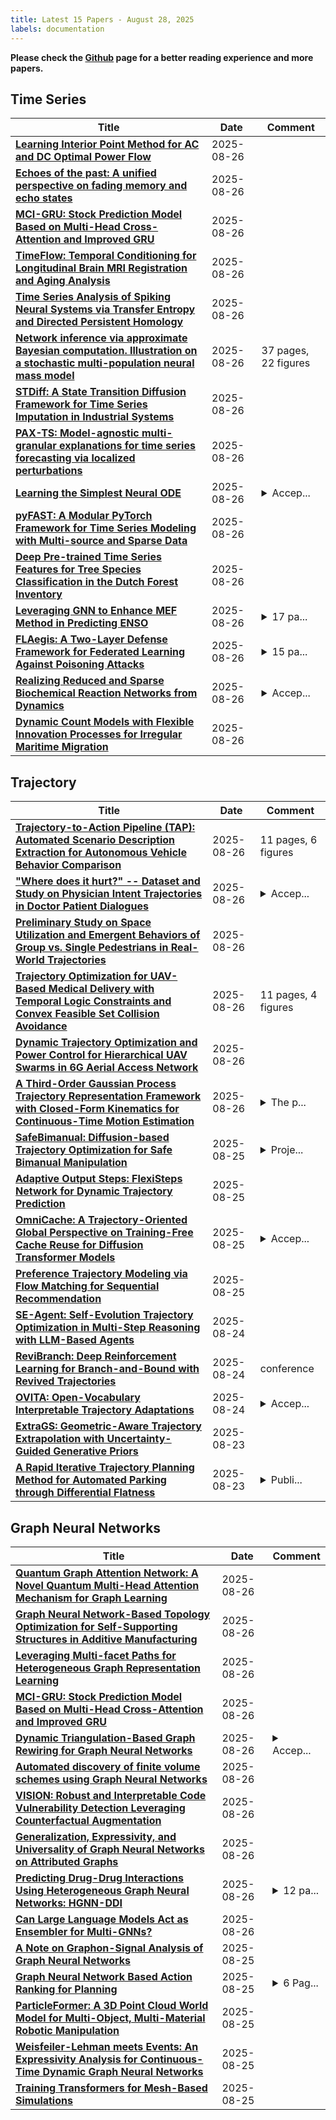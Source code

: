```yaml
---
title: Latest 15 Papers - August 28, 2025
labels: documentation
---
```

**Please check the [Github](https://github.com/zezhishao/MTS_Daily_ArXiv) page for a better reading experience and more papers.**

## Time Series
| **Title** | **Date** | **Comment** |
| --- | --- | --- |
| **[Learning Interior Point Method for AC and DC Optimal Power Flow](http://arxiv.org/abs/2508.19146v1)** | 2025-08-26 |  |
| **[Echoes of the past: A unified perspective on fading memory and echo states](http://arxiv.org/abs/2508.19145v1)** | 2025-08-26 |  |
| **[MCI-GRU: Stock Prediction Model Based on Multi-Head Cross-Attention and Improved GRU](http://arxiv.org/abs/2410.20679v3)** | 2025-08-26 |  |
| **[TimeFlow: Temporal Conditioning for Longitudinal Brain MRI Registration and Aging Analysis](http://arxiv.org/abs/2501.08667v3)** | 2025-08-26 |  |
| **[Time Series Analysis of Spiking Neural Systems via Transfer Entropy and Directed Persistent Homology](http://arxiv.org/abs/2508.19048v1)** | 2025-08-26 |  |
| **[Network inference via approximate Bayesian computation. Illustration on a stochastic multi-population neural mass model](http://arxiv.org/abs/2306.15787v4)** | 2025-08-26 | 37 pages, 22 figures |
| **[STDiff: A State Transition Diffusion Framework for Time Series Imputation in Industrial Systems](http://arxiv.org/abs/2508.19011v1)** | 2025-08-26 |  |
| **[PAX-TS: Model-agnostic multi-granular explanations for time series forecasting via localized perturbations](http://arxiv.org/abs/2508.18982v1)** | 2025-08-26 |  |
| **[Learning the Simplest Neural ODE](http://arxiv.org/abs/2505.02019v3)** | 2025-08-26 | <details><summary>Accep...</summary><p>Accepted SICE FES 2025</p></details> |
| **[pyFAST: A Modular PyTorch Framework for Time Series Modeling with Multi-source and Sparse Data](http://arxiv.org/abs/2508.18891v1)** | 2025-08-26 |  |
| **[Deep Pre-trained Time Series Features for Tree Species Classification in the Dutch Forest Inventory](http://arxiv.org/abs/2508.18829v1)** | 2025-08-26 |  |
| **[Leveraging GNN to Enhance MEF Method in Predicting ENSO](http://arxiv.org/abs/2508.07410v3)** | 2025-08-26 | <details><summary>17 pa...</summary><p>17 pages, 4 figures, 2 tables</p></details> |
| **[FLAegis: A Two-Layer Defense Framework for Federated Learning Against Poisoning Attacks](http://arxiv.org/abs/2508.18737v1)** | 2025-08-26 | <details><summary>15 pa...</summary><p>15 pages, 5 tables, and 5 figures</p></details> |
| **[Realizing Reduced and Sparse Biochemical Reaction Networks from Dynamics](http://arxiv.org/abs/2508.18096v2)** | 2025-08-26 | <details><summary>Accep...</summary><p>Accepted to IEEE CDC 2025. Author-accepted version; supplementary material in ancillary files (In this version, supplementary PDF is moved to ancillary files; no content changes to main article)</p></details> |
| **[Dynamic Count Models with Flexible Innovation Processes for Irregular Maritime Migration](http://arxiv.org/abs/2508.18716v1)** | 2025-08-26 |  |

## Trajectory
| **Title** | **Date** | **Comment** |
| --- | --- | --- |
| **[Trajectory-to-Action Pipeline (TAP): Automated Scenario Description Extraction for Autonomous Vehicle Behavior Comparison](http://arxiv.org/abs/2502.20353v2)** | 2025-08-26 | 11 pages, 6 figures |
| **["Where does it hurt?" -- Dataset and Study on Physician Intent Trajectories in Doctor Patient Dialogues](http://arxiv.org/abs/2508.19077v1)** | 2025-08-26 | <details><summary>Accep...</summary><p>Accepted at ECAI 2025</p></details> |
| **[Preliminary Study on Space Utilization and Emergent Behaviors of Group vs. Single Pedestrians in Real-World Trajectories](http://arxiv.org/abs/2508.18939v1)** | 2025-08-26 |  |
| **[Trajectory Optimization for UAV-Based Medical Delivery with Temporal Logic Constraints and Convex Feasible Set Collision Avoidance](http://arxiv.org/abs/2506.06038v2)** | 2025-08-26 | 11 pages, 4 figures |
| **[Dynamic Trajectory Optimization and Power Control for Hierarchical UAV Swarms in 6G Aerial Access Network](http://arxiv.org/abs/2508.18702v1)** | 2025-08-26 |  |
| **[A Third-Order Gaussian Process Trajectory Representation Framework with Closed-Form Kinematics for Continuous-Time Motion Estimation](http://arxiv.org/abs/2410.22931v5)** | 2025-08-26 | <details><summary>The p...</summary><p>The paper is currently under review at IEEE Transactions on Robotics (T-RO). The source code has been released, and feedback is welcome</p></details> |
| **[SafeBimanual: Diffusion-based Trajectory Optimization for Safe Bimanual Manipulation](http://arxiv.org/abs/2508.18268v1)** | 2025-08-25 | <details><summary>Proje...</summary><p>Project website is at: https://denghaoyuan123.github.io/SafeBimanip/</p></details> |
| **[Adaptive Output Steps: FlexiSteps Network for Dynamic Trajectory Prediction](http://arxiv.org/abs/2508.17797v1)** | 2025-08-25 |  |
| **[OmniCache: A Trajectory-Oriented Global Perspective on Training-Free Cache Reuse for Diffusion Transformer Models](http://arxiv.org/abs/2508.16212v2)** | 2025-08-25 | <details><summary>Accep...</summary><p>Accepted by ICCV 2025</p></details> |
| **[Preference Trajectory Modeling via Flow Matching for Sequential Recommendation](http://arxiv.org/abs/2508.17618v1)** | 2025-08-25 |  |
| **[SE-Agent: Self-Evolution Trajectory Optimization in Multi-Step Reasoning with LLM-Based Agents](http://arxiv.org/abs/2508.02085v5)** | 2025-08-24 |  |
| **[ReviBranch: Deep Reinforcement Learning for Branch-and-Bound with Revived Trajectories](http://arxiv.org/abs/2508.17452v1)** | 2025-08-24 | conference |
| **[OVITA: Open-Vocabulary Interpretable Trajectory Adaptations](http://arxiv.org/abs/2508.17260v1)** | 2025-08-24 | <details><summary>Accep...</summary><p>Accepted to Robotics and Automation Letters 2025. Code link: https://github.com/anurag1000101/OVITA</p></details> |
| **[ExtraGS: Geometric-Aware Trajectory Extrapolation with Uncertainty-Guided Generative Priors](http://arxiv.org/abs/2508.15529v2)** | 2025-08-23 |  |
| **[A Rapid Iterative Trajectory Planning Method for Automated Parking through Differential Flatness](http://arxiv.org/abs/2508.17038v1)** | 2025-08-23 | <details><summary>Publi...</summary><p>Published in the journal Robotics and Autonomous Systems</p></details> |

## Graph Neural Networks
| **Title** | **Date** | **Comment** |
| --- | --- | --- |
| **[Quantum Graph Attention Network: A Novel Quantum Multi-Head Attention Mechanism for Graph Learning](http://arxiv.org/abs/2508.17630v2)** | 2025-08-26 |  |
| **[Graph Neural Network-Based Topology Optimization for Self-Supporting Structures in Additive Manufacturing](http://arxiv.org/abs/2508.19169v1)** | 2025-08-26 |  |
| **[Leveraging Multi-facet Paths for Heterogeneous Graph Representation Learning](http://arxiv.org/abs/2407.20648v3)** | 2025-08-26 |  |
| **[MCI-GRU: Stock Prediction Model Based on Multi-Head Cross-Attention and Improved GRU](http://arxiv.org/abs/2410.20679v3)** | 2025-08-26 |  |
| **[Dynamic Triangulation-Based Graph Rewiring for Graph Neural Networks](http://arxiv.org/abs/2508.19071v1)** | 2025-08-26 | <details><summary>Accep...</summary><p>Accepted to CIKM 2025</p></details> |
| **[Automated discovery of finite volume schemes using Graph Neural Networks](http://arxiv.org/abs/2508.19052v1)** | 2025-08-26 |  |
| **[VISION: Robust and Interpretable Code Vulnerability Detection Leveraging Counterfactual Augmentation](http://arxiv.org/abs/2508.18933v1)** | 2025-08-26 |  |
| **[Generalization, Expressivity, and Universality of Graph Neural Networks on Attributed Graphs](http://arxiv.org/abs/2411.05464v3)** | 2025-08-26 |  |
| **[Predicting Drug-Drug Interactions Using Heterogeneous Graph Neural Networks: HGNN-DDI](http://arxiv.org/abs/2508.18766v1)** | 2025-08-26 | <details><summary>12 pa...</summary><p>12 pages, 5 figures. Published in Applied and Computational Engineering, Vol. 79, pp. 77-89, July 25, 2024. Licensed under CC BY 4.0</p></details> |
| **[Can Large Language Models Act as Ensembler for Multi-GNNs?](http://arxiv.org/abs/2410.16822v4)** | 2025-08-26 |  |
| **[A Note on Graphon-Signal Analysis of Graph Neural Networks](http://arxiv.org/abs/2508.18564v1)** | 2025-08-25 |  |
| **[Graph Neural Network Based Action Ranking for Planning](http://arxiv.org/abs/2412.04752v3)** | 2025-08-25 | <details><summary>6 Pag...</summary><p>6 Pages, 1 figure. Updated acknowledgments</p></details> |
| **[ParticleFormer: A 3D Point Cloud World Model for Multi-Object, Multi-Material Robotic Manipulation](http://arxiv.org/abs/2506.23126v4)** | 2025-08-25 |  |
| **[Weisfeiler-Lehman meets Events: An Expressivity Analysis for Continuous-Time Dynamic Graph Neural Networks](http://arxiv.org/abs/2508.18052v1)** | 2025-08-25 |  |
| **[Training Transformers for Mesh-Based Simulations](http://arxiv.org/abs/2508.18051v1)** | 2025-08-25 |  |

